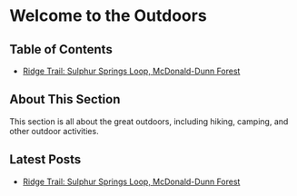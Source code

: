 # Welcome to the Outdoors

## Table of Contents

- [Ridge Trail: Sulphur Springs Loop, McDonald-Dunn Forest](./hikes/RidgeTrail_SulphurSpringsLoop_McDonaldDunnForest/index.md)

## About This Section

This section is all about the great outdoors, including hiking, camping, and other outdoor activities.

## Latest Posts

- [Ridge Trail: Sulphur Springs Loop, McDonald-Dunn Forest](./hikes/RidgeTrail_SulphurSpringsLoop_McDonaldDunnForest/index.md)
